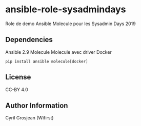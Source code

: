 ansible-role-sysadmindays
=========

Role de demo Ansible Molecule pour les Sysadmin Days 2019

Dependencies
------------

Ansible 2.9
Molecule
Molecule avec driver Docker

```
pip install ansible molecule[docker]
```

License
-------

CC-BY 4.0

Author Information
------------------

Cyril Grosjean (Wifirst)
